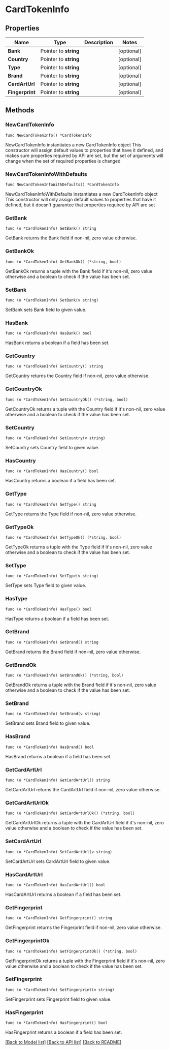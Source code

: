 # CardTokenInfo

## Properties

Name | Type | Description | Notes
------------ | ------------- | ------------- | -------------
**Bank** | Pointer to **string** |  | [optional] 
**Country** | Pointer to **string** |  | [optional] 
**Type** | Pointer to **string** |  | [optional] 
**Brand** | Pointer to **string** |  | [optional] 
**CardArtUrl** | Pointer to **string** |  | [optional] 
**Fingerprint** | Pointer to **string** |  | [optional] 

## Methods

### NewCardTokenInfo

`func NewCardTokenInfo() *CardTokenInfo`

NewCardTokenInfo instantiates a new CardTokenInfo object
This constructor will assign default values to properties that have it defined,
and makes sure properties required by API are set, but the set of arguments
will change when the set of required properties is changed

### NewCardTokenInfoWithDefaults

`func NewCardTokenInfoWithDefaults() *CardTokenInfo`

NewCardTokenInfoWithDefaults instantiates a new CardTokenInfo object
This constructor will only assign default values to properties that have it defined,
but it doesn't guarantee that properties required by API are set

### GetBank

`func (o *CardTokenInfo) GetBank() string`

GetBank returns the Bank field if non-nil, zero value otherwise.

### GetBankOk

`func (o *CardTokenInfo) GetBankOk() (*string, bool)`

GetBankOk returns a tuple with the Bank field if it's non-nil, zero value otherwise
and a boolean to check if the value has been set.

### SetBank

`func (o *CardTokenInfo) SetBank(v string)`

SetBank sets Bank field to given value.

### HasBank

`func (o *CardTokenInfo) HasBank() bool`

HasBank returns a boolean if a field has been set.

### GetCountry

`func (o *CardTokenInfo) GetCountry() string`

GetCountry returns the Country field if non-nil, zero value otherwise.

### GetCountryOk

`func (o *CardTokenInfo) GetCountryOk() (*string, bool)`

GetCountryOk returns a tuple with the Country field if it's non-nil, zero value otherwise
and a boolean to check if the value has been set.

### SetCountry

`func (o *CardTokenInfo) SetCountry(v string)`

SetCountry sets Country field to given value.

### HasCountry

`func (o *CardTokenInfo) HasCountry() bool`

HasCountry returns a boolean if a field has been set.

### GetType

`func (o *CardTokenInfo) GetType() string`

GetType returns the Type field if non-nil, zero value otherwise.

### GetTypeOk

`func (o *CardTokenInfo) GetTypeOk() (*string, bool)`

GetTypeOk returns a tuple with the Type field if it's non-nil, zero value otherwise
and a boolean to check if the value has been set.

### SetType

`func (o *CardTokenInfo) SetType(v string)`

SetType sets Type field to given value.

### HasType

`func (o *CardTokenInfo) HasType() bool`

HasType returns a boolean if a field has been set.

### GetBrand

`func (o *CardTokenInfo) GetBrand() string`

GetBrand returns the Brand field if non-nil, zero value otherwise.

### GetBrandOk

`func (o *CardTokenInfo) GetBrandOk() (*string, bool)`

GetBrandOk returns a tuple with the Brand field if it's non-nil, zero value otherwise
and a boolean to check if the value has been set.

### SetBrand

`func (o *CardTokenInfo) SetBrand(v string)`

SetBrand sets Brand field to given value.

### HasBrand

`func (o *CardTokenInfo) HasBrand() bool`

HasBrand returns a boolean if a field has been set.

### GetCardArtUrl

`func (o *CardTokenInfo) GetCardArtUrl() string`

GetCardArtUrl returns the CardArtUrl field if non-nil, zero value otherwise.

### GetCardArtUrlOk

`func (o *CardTokenInfo) GetCardArtUrlOk() (*string, bool)`

GetCardArtUrlOk returns a tuple with the CardArtUrl field if it's non-nil, zero value otherwise
and a boolean to check if the value has been set.

### SetCardArtUrl

`func (o *CardTokenInfo) SetCardArtUrl(v string)`

SetCardArtUrl sets CardArtUrl field to given value.

### HasCardArtUrl

`func (o *CardTokenInfo) HasCardArtUrl() bool`

HasCardArtUrl returns a boolean if a field has been set.

### GetFingerprint

`func (o *CardTokenInfo) GetFingerprint() string`

GetFingerprint returns the Fingerprint field if non-nil, zero value otherwise.

### GetFingerprintOk

`func (o *CardTokenInfo) GetFingerprintOk() (*string, bool)`

GetFingerprintOk returns a tuple with the Fingerprint field if it's non-nil, zero value otherwise
and a boolean to check if the value has been set.

### SetFingerprint

`func (o *CardTokenInfo) SetFingerprint(v string)`

SetFingerprint sets Fingerprint field to given value.

### HasFingerprint

`func (o *CardTokenInfo) HasFingerprint() bool`

HasFingerprint returns a boolean if a field has been set.


[[Back to Model list]](../README.md#documentation-for-models) [[Back to API list]](../README.md#documentation-for-api-endpoints) [[Back to README]](../README.md)


